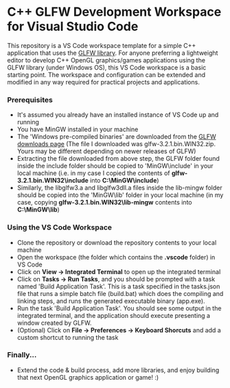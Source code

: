 # C++ GLFW Development Workspace for Visual Studio Code

This repository is a VS Code workspace template for a simple C++ application that uses the [GLFW library](https://www.glfw.org/). For anyone preferring a lightweight editor to develop C++ OpenGL graphics/games applications using the GLFW library (under Windows OS), this VS Code workspace is a basic starting point. The workspace and configuration can be extended and modified in any way required for practical projects and applications.

### Prerequisites
- It's assumed you already have an installed instance of VS Code up and running
- You have MinGW installed in your machine
- The 'Windows pre-compiled binaries' are downloaded from the [GLFW downloads page](https://www.glfw.org/download.html) (The file I downloaded was glfw-3.2.1.bin.WIN32.zip. Yours may be different depending on newer releases of GLFW)
- Extracting the file downloaded from above step, the GLFW folder found inside the include folder should be copied to 'MinGW\include' in your local machine (i.e. in my case I copied the contents of **glfw-3.2.1.bin.WIN32\include** into **C:\MinGW\include**)
- Similarly, the libglfw3.a and libglfw3dll.a files inside the lib-mingw folder should be copied into the 'MinGW\lib' folder in your local machine (in my case, copying **glfw-3.2.1.bin.WIN32\lib-mingw** contents into **C:\MinGW\lib**)

### Using the VS Code Workspace
- Clone the repository or download the repository contents to your local machine
- Open the workspace (the folder which contains the **.vscode** folder) in VS Code
- Click on **View -> Integrated Terminal** to open up the integrated terminal
- Click on **Tasks -> Run Tasks**, and you should be prompted with a task named 'Build Application Task'. This is a task specified in the tasks.json file that runs a simple batch file (build.bat) which does the compiling and linking steps, and runs the generated executable binary (app.exe).
- Run the task 'Build Application Task'. You should see some output in the integrated terminal, and the application should execute presenting a window created by GLFW.
- (Optional) Click on **File -> Preferences -> Keyboard Shorcuts** and add a custom shortcut to running the task

### Finally...
- Extend the code & build process, add more libraries, and enjoy building that next OpenGL graphics application or game! :) 




